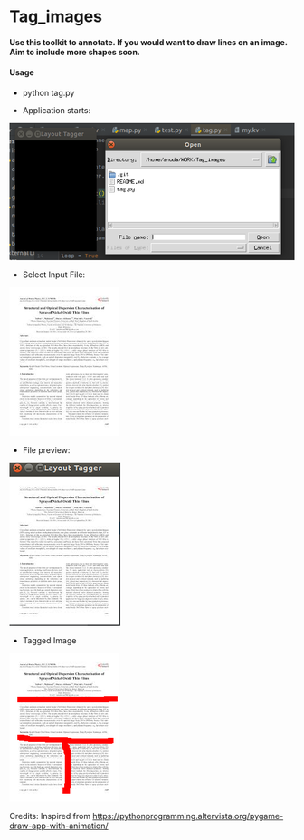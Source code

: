 # Tag_images
#### Use this toolkit to annotate. If you would want to draw lines on an image. Aim to include more shapes soon.

#### Usage
- python tag.py

- Application starts:

![Application](https://github.com/anuda/Tag_images/blob/master/tool1.png)

- Select Input File:

![Input Data](https://github.com/anuda/Tag_images/blob/master/download.jpeg)

- File preview:

![Select File](https://github.com/anuda/Tag_images/blob/master/tool2.png)

- Tagged Image

![Output File](https://github.com/anuda/Tag_images/blob/master/taggeddownload.jpeg.png)


Credits:
Inspired from 
https://pythonprogramming.altervista.org/pygame-draw-app-with-animation/
